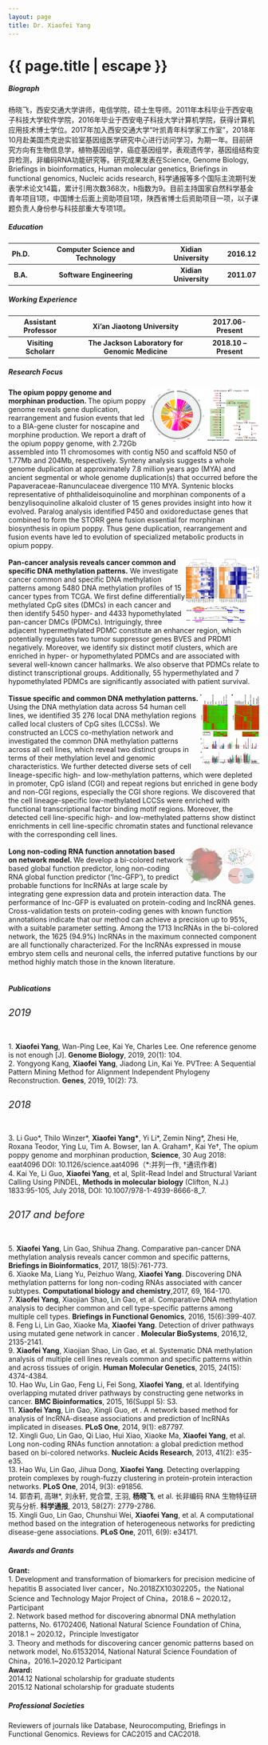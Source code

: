 ```yaml
---
layout: page
title: Dr. Xiaofei Yang
---
```



<h1 class="header center blue-text">{{ page.title | escape }}</h1>

<div class = "row">
    <div class = "row">
            <div class = "col s12 m12">
                <div id = "bio">
                    <h5>Biograph</h5>
                    <p>杨晓飞，西安交通大学讲师，电信学院，硕士生导师。2011年本科毕业于西安电子科技大学软件学院，2016年毕业于西安电子科技大学计算机学院，获得计算机应用技术博士学位。2017年加入西安交通大学“叶凯青年科学家工作室”，2018年10月赴美国杰克逊实验室基因组医学研究中心进行访问学习，为期一年。目前研究方向有生物信息学，植物基因组学，癌症基因组学，表观遗传学，基因组结构变异检测，非编码RNA功能研究等。研究成果发表在Science, Genome Biology, Briefings in bioinformatics, Human molecular genetics, Briefings in functional genomics, Nucleic acids research, 科学通报等多个国际主流期刊发表学术论文14篇，累计引用次数368次，h指数为9。目前主持国家自然科学基金青年项目1项，中国博士后面上资助项目1项，陕西省博士后资助项目一项，以子课题负责人身份参与科技部重大专项1项。</p>
                    </div>
                <div id = "edu">
                    <h5>Education</h5>
                    <table style="border:none;background:none;">
                    <tr> 
                        <th>Ph.D.</th>
                        <th>Computer Science and Technology</th>
                        <th>Xidian University</th>
                        <th>2016.12</th>
                    </tr>
                    <tr style="border:none;background:none;">
                        <th>B.A.</th>
                        <th>Software Engineering</th>
                        <th>Xidian University</th>
                        <th>2011.07</th>
                    </tr>
                    </table>
                </div>
                <div id = "work">
                    <h5>Working Experience</h5>
                    <table style="border:none;background:none;">
                    <tr>
                        <th>Assistant Professor</th>
                        <th>Xi’an Jiaotong University</th>
                        <th>2017.06-Present</th>
                    </tr> 
                    <tr>
                         <th>Visiting Scholarr</th>
                         <th>The Jackson Laboratory for Genomic Medicine</th>
                         <th>2018.10 – Present</th>
                    </tr>  
                    </table>
                </div>
                <div id = "researches">
                     <h5>Research Focus</h5>
                     <img class="materialboxed responsive-img z-depth-1"  src ="images/Yang Xiaofei_research_1.png" alt = " " width="220" align="right"/>
                     <b>The opium poppy genome and morphinan production. </b>The opium poppy genome reveals gene duplication, rearrangement and fusion events that led to a BIA-gene cluster for noscapine and morphine production. We report a draft of the opium poppy genome, with 2.72Gb assembled into 11 chromosomes with contig N50 and scaffold N50 of 1.77Mb and 204Mb, respectively. Synteny analysis suggests a whole genome duplication at approximately 7.8 million years ago (MYA) and ancient segmental or whole genome duplication(s) that occurred before the Papaveraceae-Ranunculaceae divergence 110 MYA. Syntenic blocks representative of phthalideisoquinoline and morphinan components of a benzylisoquinoline alkaloid cluster of 15 genes provides insight into how it evolved. Paralog analysis identified P450 and oxidoreductase genes that combined to form the STORR gene fusion essential for morphinan biosynthesis in opium poppy. Thus gene duplication, rearrangement and fusion events have led to evolution of specialized metabolic products in opium poppy.<br><br>                  
             <img class="materialboxed responsive-img z-depth-1" src ="images/Yang Xiaofei_research_2.png" alt = " " width="150" align="right"/> <b>Pan-cancer analysis reveals cancer common and specific DNA methylation patterns.</b> We investigate cancer common and specific DNA methylation patterns among 5480 DNA methylation profiles of 15 cancer types from TCGA. We first define differentially methylated CpG sites (DMCs) in each cancer and then identify 5450 hyper- and 4433 hypomethylated pan-cancer DMCs (PDMCs). Intriguingly, three adjacent hypermethylated PDMC constitute an enhancer region, which potentially regulates two tumor suppressor genes BVES and PRDM1 negatively. Moreover, we identify six distinct motif clusters, which are enriched in hyper- or hypomethylated PDMCs and are associated with several well-known cancer hallmarks. We also observe that PDMCs relate to distinct transcriptional groups. Additionally, 55 hypermethylated and 7 hypomethylated PDMCs are significantly associated with patient survival.<br><br>
            <img class="materialboxed responsive-img z-depth-1" src ="images/Yang Xiaofei_research_3.png" alt = " " width="120" align="right"/><b>Tissue specific and common DNA methylation patterns.</b> Using the DNA methylation data across 54 human cell lines, we identified 35 276 local DNA methylation regions called local clusters of CpG sites (LCCSs). We constructed an LCCS co-methylation network and investigated the common DNA methylation patterns across all cell lines, which reveal two distinct groups in terms of their methylation level and genomic characteristics. We further detected diverse sets of cell lineage-specific high- and low-methylation patterns, which were depleted in promoter, CpG island (CGI) and repeat regions but enriched in gene body and non-CGI regions, especially the CGI shore regions. We discovered that the cell lineage-specific low-methylated LCCSs were enriched with functional transcriptional factor binding motif regions. Moreover, the detected cell line-specific high- and low-methylated patterns show distinct enrichments in cell line-specific chromatin states and functional relevance with the corresponding cell lines.<br><br>
            <img class="materialboxed responsive-img z-depth-1" src ="images/Yang Xiaofei_research_4.png" alt = " " width="150" align="right"/><b>Long non-coding RNA function annotation based on network model. </b>We develop a bi-colored network based global function predictor, long non-coding RNA global function predictor (‘lnc-GFP’), to predict probable functions for lncRNAs at large scale by integrating gene expression data and protein interaction data. The performance of lnc-GFP is evaluated on protein-coding and lncRNA genes. Cross-validation tests on protein-coding genes with known function annotations indicate that our method can achieve a precision up to 95%, with a suitable parameter setting. Among the 1713 lncRNAs in the bi-colored network, the 1625 (94.9%) lncRNAs in the maximum connected component are all functionally characterized. For the lncRNAs expressed in mouse embryo stem cells and neuronal cells, the inferred putative functions by our method highly match those in the known literature.<br><br>
            </div>
            <div id = "publications">
                <h5>Publications</h5>
                <h6 style="font-size:20px;">2019</h6>
                1.	<b>Xiaofei Yang</b>, Wan-Ping Lee, Kai Ye, Charles Lee. One reference genome is not enough [J]. <b>Genome Biology</b>, 2019, 20(1): 104.<br>
                2.	Yongyong Kang, <b>Xiaofei Yang</b>, Jiadong Lin, Kai Ye. PVTree: A Sequential Pattern Mining Method for Alignment Independent Phylogeny Reconstruction. <b>Genes</b>, 2019, 10(2): 73.<br>
                <h6 style="font-size:20px;">2018</h6>
                3.	Li Guo*, Thilo Winzer*, <b>Xiaofei Yang*</b>, Yi Li*, Zemin Ning*, Zhesi He, Roxana Teodor, Ying Lu, Tim A. Bowser, Ian A. Graham†, Kai Ye†, The opium poppy genome and morphinan production, <b>Science</b>, 30 Aug 2018: eaat4096 DOI: 10.1126/science.aat4096（*:并列一作, †通讯作者)<br>
                4.	Kai Ye, Li Guo, <b>Xiaofei Yang</b>, et al, Split-Read Indel and Structural Variant Calling Using PINDEL, <b>Methods in molecular biology</b> (Clifton, N.J.) 1833:95-105, July 2018, DOI: 10.1007/978-1-4939-8666-8_7.<br>
                <h6 style="font-size:20px;">2017 and before</h6>
                5.	<b>Xiaofei Yang</b>, Lin Gao, Shihua Zhang. Comparative pan-cancer DNA methylation analysis reveals cancer common and specific patterns, <b>Briefings in Bioinformatics</b>, 2017, 18(5):761-773. <br>
                6.	Xiaoke Ma, Liang Yu, Peizhuo Wang, <b>Xiaofei Yang</b>. Discovering DNA methylation patterns for long non-coding RNAs associated with cancer subtypes. <b>Computational biology and chemistry</b>,2017, 69, 164-170.<br>
                7.	<b>Xiaofei Yang</b>, Xiaojian Shao, Lin Gao, et al. Comparative DNA methylation analysis to decipher common and cell type-specific patterns among multiple cell types. <b>Briefings in Functional Genomics</b>, 2016, 15(6):399-407. <br>
                8.	Feng Li, Lin Gao, Xiaoke Ma, <b>Xiaofei Yang</b>. Detection of driver pathways using mutated gene network in cancer . <b>Molecular BioSystems</b>, 2016,12, 2135-2141. <br>
                9.	<b>Xiaofei Yang</b>, Xiaojian Shao, Lin Gao, et al. Systematic DNA methylation analysis of multiple cell lines reveals common and specific patterns within and across tissues of origin. <b>Human Molecular Genetics</b>, 2015, 24(15): 4374-4384.<br> 
                10.	Hao Wu, Lin Gao, Feng Li, Fei Song, <b>Xiaofei Yang</b>, et al. Identifying overlapping mutated driver pathways by constructing gene networks in cancer. <b>BMC Bioinformatics</b>, 2015, 16(Suppl 5): S3. <br>
                11.	<b>Xiaofei Yang</b>, Lin Gao, Xingli Guo, et . A network based method for analysis of lncRNA-disease associations and prediction of lncRNAs implicated in diseases. <b>PLoS One</b>, 2014, 9(1): e87797. <br>
                12.	Xingli Guo, Lin Gao, Qi Liao, Hui Xiao, Xiaoke Ma, <b>Xiaofei Yang</b>, et al. Long non-coding RNAs function annotation: a global prediction method based on bi-colored networks. <b>Nucleic Acids Research</b>, 2013, 41(2): e35-e35. <br>
                13.	Hao Wu, Lin Gao, Jihua Dong, <b>Xiaofei Yang</b>. Detecting overlapping protein complexes by rough-fuzzy clustering in protein-protein interaction networks. <b>PLoS One</b>, 2014, 9(3): e91856. <br>
                14.	郭杏莉, 高琳*, 刘永轩, 党合萱, 王羽, <b>杨晓飞</b>, et al. 长非编码 RNA 生物特征研究与分析. <b>科学通报</b>, 2013, 58(27): 2779-2786.<br>
                15.	Xingli Guo, Lin Gao, Chunshui Wei, <b>Xiaofei Yang</b>, et al. A computational method based on the integration of heterogeneous networks for predicting disease-gene associations. <b>PLoS One</b>, 2011, 6(9): e34171. <br>
            </div>
            <div id = "awards">
            <h5>Awards and Grants</h5>
            <b>Grant:</b><br>
            1.	Development and transformation of biomarkers for precision medicine of hepatitis B associated liver cancer，No.2018ZX10302205，the National Science and Technology Major Project of China，2018.6 ~ 2020.12，Participant<br>
            2.	Network based method for discovering abnormal DNA methylation patterns, No. 61702406,  National Natural Science Foundation of China, 2018.1 ~ 2020.12，Principle Investigator<br>
            3.	Theory and methods for discovering cancer genomic patterns based on network model, No.61532014, National Natural Science Foundation of China，2016.1~2020.12        Participant
            <br>
            <b>Award:</b><br>
            2014.12 National scholarship for graduate students<br>
            2015.12 National scholarship for graduate students<br>
            <div id = "Professional">
            <h5>Professional Societies</h5>
            Reviewers of journals like Database, Neurocomputing, Briefings in Functional Genomics. Reviews for CAC2015 and CAC2018.
            </div>
    </div>
</div>

